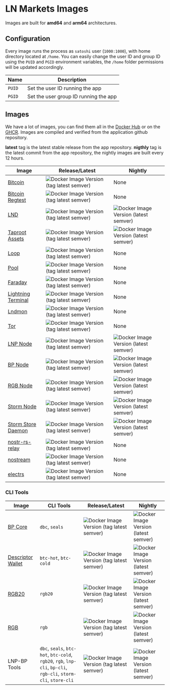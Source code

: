 # LN Markets Images

Images are built for **amd64** and **arm64** architectures.

## Configuration

Every image runs the process as `satoshi` user (`1000:1000`), with home directory located at `/home`.
You can easily change the user ID and group ID using the `PUID` and `PGID` environment variables, the `/home` folder permissions will be updated accordingly.

| Name   | Description                           |
| ------ | ------------------------------------- |
| `PUID` | Set the user ID running the app       |
| `PGID` | Set the user group ID running the app |

## Images

We have a lot of images, you can find them all in the [Docker Hub](https://hub.docker.com/u/lnmarkets) or on the [GHCR](https://github.com/orgs/ln-markets/packages?repo_name=images).
Images are compiled and verified from the application github repository.

**latest** tag is the latest stable release from the app repository.
**nigthly** tag is the latest commit from the app repository, the nightly images are built every 12 hours.

| Image                                                                     | Release/Latest                                                                                                                 | Nightly                                                                                                         |
| ------------------------------------------------------------------------- | ------------------------------------------------------------------------------------------------------------------------------ | --------------------------------------------------------------------------------------------------------------- |
| [Bitcoin](https://github.com/bitcoin/bitcoin)                             | <img alt="Docker Image Version (tag latest semver)" src="https://img.shields.io/docker/v/lnmarkets/bitcoin/latest">            | None                                                                                                            |
| [Bitcoin Regtest](./docker/bitcoin-regtest/README.md)                     | <img alt="Docker Image Version (tag latest semver)" src="https://img.shields.io/docker/v/lnmarkets/bitcoin-regtest/latest">    | None                                                                                                            |
| [LND](https://github.com/lightningnetwork/lnd)                            | <img alt="Docker Image Version (tag latest semver)" src="https://img.shields.io/docker/v/lnmarkets/lnd/latest">                | <img alt="Docker Image Version (latest semver)" src="https://img.shields.io/docker/v/lnmarkets/lnd">            |
| [Taproot Assets](https://github.com/lightninglabs/taproot-assets)         | <img alt="Docker Image Version (tag latest semver)" src="https://img.shields.io/docker/v/lnmarkets/taproot-assets/latest">     | <img alt="Docker Image Version (latest semver)" src="https://img.shields.io/docker/v/lnmarkets/taproot-assets"> |
| [Loop](https://github.com/lightninglabs/loop)                             | <img alt="Docker Image Version (tag latest semver)" src="https://img.shields.io/docker/v/lnmarkets/loop/latest">               | None                                                                                                            |
| [Pool](https://github.com/lightninglabs/pool)                             | <img alt="Docker Image Version (tag latest semver)" src="https://img.shields.io/docker/v/lnmarkets/pool/latest">               | None                                                                                                            |
| [Faraday](https://github.com/lightninglabs/faraday)                       | <img alt="Docker Image Version (tag latest semver)" src="https://img.shields.io/docker/v/lnmarkets/faraday/latest">            | None                                                                                                            |
| [Lightning Terminal](https://github.com/lightninglabs/lightning-terminal) | <img alt="Docker Image Version (tag latest semver)" src="https://img.shields.io/docker/v/lnmarkets/lightning-terminal/latest"> | None                                                                                                            |
| [Lndmon](https://github.com/lightninglabs/lndmon)                         | <img alt="Docker Image Version (tag latest semver)" src="https://img.shields.io/docker/v/lnmarkets/lndmon/latest">             | None                                                                                                            |
| [Tor](https://github.com/TheTorProject)                                   | <img alt="Docker Image Version (tag latest semver)" src="https://img.shields.io/docker/v/lnmarkets/tor/latest">                | None                                                                                                            |
| [LNP Node](https://github.com/LNP-WG/lnp-node)                            | <img alt="Docker Image Version (tag latest semver)" src="https://img.shields.io/docker/v/lnmarkets/lnp-node/latest">           | <img alt="Docker Image Version (latest semver)" src="https://img.shields.io/docker/v/lnmarkets/lnp-node">       |
| [BP Node](https://github.com/BP-WG/bp-node)                               | <img alt="Docker Image Version (tag latest semver)" src="https://img.shields.io/docker/v/lnmarkets/bp-node/latest">            | <img alt="Docker Image Version (latest semver)" src="https://img.shields.io/docker/v/lnmarkets/bp-node">        |
| [RGB Node](https://github.com/RGB-WG/rgb-node)                            | <img alt="Docker Image Version (tag latest semver)" src="https://img.shields.io/docker/v/lnmarkets/rgb-node/latest">           | <img alt="Docker Image Version (latest semver)" src="https://img.shields.io/docker/v/lnmarkets/rgb-node">       |
| [Storm Node](https://github.com/STORM-WG/storm-node)                      | <img alt="Docker Image Version (tag latest semver)" src="https://img.shields.io/docker/v/lnmarkets/storm-node/latest">         | <img alt="Docker Image Version (latest semver)" src="https://img.shields.io/docker/v/lnmarkets/storm-node">     |
| [Storm Store Daemon](https://github.com/STORM-WG/storm-stored)            | <img alt="Docker Image Version (tag latest semver)" src="https://img.shields.io/docker/v/lnmarkets/storm-stored/latest">       | <img alt="Docker Image Version (latest semver)" src="https://img.shields.io/docker/v/lnmarkets/storm-stored">   |
| [nostr-rs-relay](https://github.com/scsibug/nostr-rs-relay)               | <img alt="Docker Image Version (tag latest semver)" src="https://img.shields.io/docker/v/lnmarkets/nostr-rs-relay/latest">     | None                                                                                                            |
| [nostream](https://github.com/Cameri/nostream)                            | <img alt="Docker Image Version (tag latest semver)" src="https://img.shields.io/docker/v/lnmarkets/nostream/latest">           | None                                                                                                            |
| [electrs](https://github.com/romanz/electrs)                              | <img alt="Docker Image Version (tag latest semver)" src="https://img.shields.io/docker/v/lnmarkets/electrs/latest">            | None                                                                                                            |

### CLI Tools

| Image                                                           | CLI Tools                                                                                                       | Release/Latest                                                                                                                   | Nightly                                                                                                               |
| --------------------------------------------------------------- | --------------------------------------------------------------------------------------------------------------- | -------------------------------------------------------------------------------------------------------------------------------- | --------------------------------------------------------------------------------------------------------------------- |
| [BP Core](https://github.com/BP-WG/bp-core)                     | `dbc`, `seals`                                                                                                  | <img alt="Docker Image Version (tag latest semver)" src="https://img.shields.io/docker/v/lnmarkets/bp-core/latest">              | <img alt="Docker Image Version (latest semver)" src="https://img.shields.io/docker/v/lnmarkets/bp-core">              |
| [Descriptor Wallet](https://github.com/BP-WG/descriptor-wallet) | `btc-hot`, `btc-cold`                                                                                           | <img alt="Docker Image Version (tag latest semver)" src="https://img.shields.io/docker/v/lnmarkets/bp-descriptor-wallet/latest"> | <img alt="Docker Image Version (latest semver)" src="https://img.shields.io/docker/v/lnmarkets/bp-descriptor-wallet"> |
| [RGB20](https://github.com/RGB-WG/rust-rgb20)                   | `rgb20`                                                                                                         | <img alt="Docker Image Version (tag latest semver)" src="https://img.shields.io/docker/v/lnmarkets/rgb20/latest">                | <img alt="Docker Image Version (latest semver)" src="https://img.shields.io/docker/v/lnmarkets/rgb20">                |
| [RGB](https://github.com/RGB-WG/rgb-std)                        | `rgb`                                                                                                           | <img alt="Docker Image Version (tag latest semver)" src="https://img.shields.io/docker/v/lnmarkets/rgb-std/latest">              | <img alt="Docker Image Version (latest semver)" src="https://img.shields.io/docker/v/lnmarkets/rgb-std">              |
| LNP-BP Tools                                                    | `dbc`, `seals`, `btc-hot`, `btc-cold`, `rgb20`, `rgb`, `lnp-cli`, `bp-cli`, `rgb-cli`, `storm-cli`, `store-cli` | <img alt="Docker Image Version (tag latest semver)" src="https://img.shields.io/docker/v/lnmarkets/lnpbp-tools/latest">          | <img alt="Docker Image Version (latest semver)" src="https://img.shields.io/docker/v/lnmarkets/lnpbp-tools">          |
